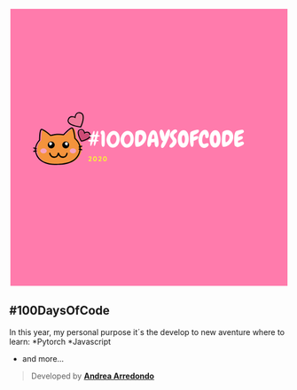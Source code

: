<p align="center">
    <img src="https://github.com/Andrea-Monserrat/100daysofcode/blob/master/icon.png?raw=true" alt="Example"/>
   
</p>

## **#100DaysOfCode**
In this year, my personal purpose it´s the develop to new aventure where to learn:
*Pytorch
*Javascript
* and more...


> Developed by **[Andrea Arredondo](https://twitter.com/AndreMonserratt)** 
